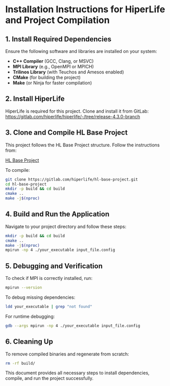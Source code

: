# Installation Instructions for HiperLife and Project Compilation

## 1. Install Required Dependencies
Ensure the following software and libraries are installed on your system:

- **C++ Compiler** (GCC, Clang, or MSVC)
- **MPI Library** (e.g., OpenMPI or MPICH)
- **Trilinos Library** (with Teuchos and Amesos enabled)
- **CMake** (for building the project)
- **Make** (or Ninja for faster compilation)

## 2. Install HiperLife

HiperLife is required for this project. Clone and install it from GitLab: https://gitlab.com/hiperlife/hiperlife/-/tree/release-4.3.0-branch


## 3. Clone and Compile HL Base Project
This project follows the HL Base Project structure. Follow the instructions from:

[HL Base Project](https://gitlab.com/hiperlife/hl-base-project)

To compile:

```sh
git clone https://gitlab.com/hiperlife/hl-base-project.git
cd hl-base-project
mkdir -p build && cd build
cmake ..
make -j$(nproc)
```

## 4. Build and Run the Application
Navigate to your project directory and follow these steps:

```sh
mkdir -p build && cd build
cmake ..
make -j$(nproc)
mpirun -np 4 ./your_executable input_file.config
```

## 5. Debugging and Verification
To check if MPI is correctly installed, run:

```sh
mpirun --version
```

To debug missing dependencies:

```sh
ldd your_executable | grep "not found"
```

For runtime debugging:

```sh
gdb --args mpirun -np 4 ./your_executable input_file.config
```

## 6. Cleaning Up
To remove compiled binaries and regenerate from scratch:

```sh
rm -rf build/
```

This document provides all necessary steps to install dependencies, compile, and run the project successfully.

